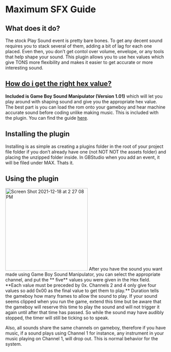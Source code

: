 # Maximum SFX Guide

## What does it do?
The stock Play Sound event is pretty bare bones. To get any decent sound requires you to stack several of them, adding a bit of lag for each one placed. Even then, you don’t get contol over volume, envelope, or any tools that help shape your sound. This plugin allows you to use hex values which give TONS more flexibility and makes it easier to get accurate or more interesting sound.

## [How do i get the right hex value?](https://github.com/dochardware/GBStudio-Plugins/blob/c0e756bcdd718b35b19dc751e82fe94124532a79/Creating%20SFX%20Quick%20Guide.md)
**Included is Game Boy Sound Manipulator (Version 1.01)** which will let you play around with shaping sound and give you the appropriate hex value. The best part is you can load the rom onto your gameboy and hear machine accurate sound before coding unlike making music. This is included with the plugin. You can find the guide [here](https://github.com/dochardware/GBStudio-Plugins/blob/c0e756bcdd718b35b19dc751e82fe94124532a79/Creating%20SFX%20Quick%20Guide.md).

## Installing the plugin
Installing is as simple as creating a plugins folder in the root of your project file folder if you don’t already have one (not NOT NOT the assets folder) and placing the unzipped folder inside. In GBStudio when you add an event, it will be filed under MAX. Thats it. 

## Using the plugin
<img width="258" alt="Screen Shot 2021-12-18 at 2 27 08 PM" src="https://user-images.githubusercontent.com/1316677/147362590-6ab3f979-f16e-44c9-a4a3-f267814357ba.png">
After you have the sound you want made using Game Boy Sound Manipulator, you can select the appropriate channel, and put the ** five** values you were given in the Hex field. **Each value must be preceded by 0x. Channels 2 and 4 only give four values so add 0x00 as the final value to get them to play.** Duration tells the gameboy how many frames to allow the sound to play. If your sound seems clipped when you run the game, extend this time but be aware that the gameboy will reserve this time to play the sound and will not trigger it again until after that time has passed. So while the sound may have audibly stopped, the timer will still be ticking so to speak.

Also, all sounds share the same channels on gameboy, therefore if you have music, if a sound plays using Channel 1 for instance, any instrument in your music playing on Channel 1, will drop out. This is normal behavior for the system.
